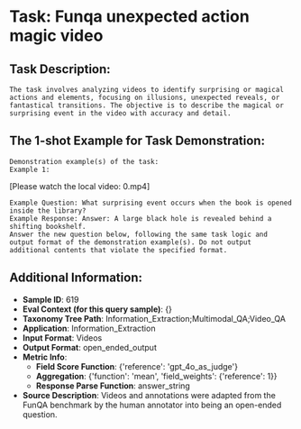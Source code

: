 # Task: Funqa unexpected action magic video

## Task Description:

```
The task involves analyzing videos to identify surprising or magical actions and elements, focusing on illusions, unexpected reveals, or fantastical transitions. The objective is to describe the magical or surprising event in the video with accuracy and detail.
```

## The 1-shot Example for Task Demonstration:

```
Demonstration example(s) of the task:
Example 1:
```

[Please watch the local video: 0.mp4]

```
Example Question: What surprising event occurs when the book is opened inside the library?
Example Response: Answer: A large black hole is revealed behind a shifting bookshelf.
Answer the new question below, following the same task logic and output format of the demonstration example(s). Do not output additional contents that violate the specified format.
```

## Additional Information:

- **Sample ID**: 619
- **Eval Context (for this query sample)**: {}
- **Taxonomy Tree Path**: Information_Extraction;Multimodal_QA;Video_QA
- **Application**: Information_Extraction
- **Input Format**: Videos
- **Output Format**: open_ended_output
- **Metric Info**:
  - **Field Score Function**: {'reference': 'gpt_4o_as_judge'}
  - **Aggregation**: {'function': 'mean', 'field_weights': {'reference': 1}}
  - **Response Parse Function**: answer_string
- **Source Description**: Videos and annotations were adapted from the FunQA benchmark by the human annotator into being an open-ended question.
